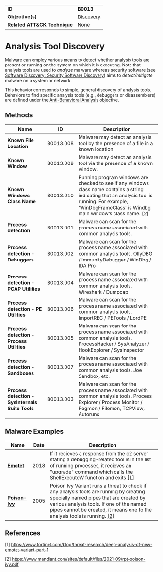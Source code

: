 |||
|---|---|
|**ID**|**B0013**|
|**Objective(s)**|[Discovery](../discovery)|
|**Related ATT&CK Technique**|None|


Analysis Tool Discovery
=======================
Malware can employ various means to detect whether analysis tools are present or running on the system on which it is executing. Note that analysis tools are used to *analyze* malware whereas security software (see [Software Discovery: Security Software Discovery](https://attack.mitre.org/techniques/T1518/001/)) aims to *detect/mitigate* malware on a system or network.

This behavior corresponds to simple, general discovery of analysis tools. Behaviors to find specific analysis tools (e.g., debuggers or disassemblers) are defined under the [Anti-Behavioral Analysis](../anti-behavioral-analysis) objective.

Methods
-------
|Name|ID|Description|
|---|---|---|
|**Known File Location**|B0013.008|Malware may detect an analysis tool by the presence of a file in a known location.|
|**Known Window**|B0013.009|Malware may detect an analysis tool via the presence of a known window.|
|**Known Windows Class Name**|B0013.010|Running program windows are checked to see if any windows class name contains a string indicating that an analysis tool is running. For example, 'WinDbgFrameClass' is Windbg main window’s class name. [2]|
|**Process detection**|B0013.001|Malware can scan for the process name associated with common analysis tools.|
|**Process detection - Debuggers**|B0013.002|Malware can scan for the process name associated with common analysis tools. OllyDBG / ImmunityDebugger / WinDbg / IDA Pro|
|**Process detection - PCAP Utilities**|B0013.004|Malware can scan for the process name associated with common analysis tools. Wireshark / Dumpcap|
|**Process detection - PE Utilities**|B0013.006|Malware can scan for the process name associated with common analysis tools. ImportREC / PETools / LordPE|
|**Process detection - Process Utilities**|B0013.005|Malware can scan for the process name associated with common analysis tools. ProcessHacker / SysAnalyzer / HookExplorer / SysInspector|
|**Process detection - Sandboxes**|B0013.007|Malware can scan for the process name associated with common analysis tools. Joe Sandbox, etc.|
|**Process detection - SysInternals Suite Tools**|B0013.003|Malware can scan for the process name associated with common analysis tools. Process Explorer / Process Monitor / Regmon / Filemon, TCPView, Autoruns|

Malware Examples
----------------
|Name|Date|Description|
|---|---|---|
|[**Emotet**](../xample-malware/emotet.md)|2018|If it recieves a response from the c2 server stating a debugging-related tool is in the list of running processes, it recieves an "upgrade" command which calls the ShellExecuteW function and exits [[1]](#1)|
|[**Poison-Ivy**](../xample-malware/poison-ivy.md)|2005|Poison Ivy Variant runs a threat to check if any analysis tools are running by creating specially named pipes that are created by various analysis tools. If one of the named pipes cannot be created, it means one fo the analysis tools is running.  [[2]](#2)|

References
----------
<a name="1">[1]</a> https://www.fortinet.com/blog/threat-research/deep-analysis-of-new-emotet-variant-part-1

<a name="2">[2]</a> https://www.mandiant.com/sites/default/files/2021-09/rpt-poison-ivy.pdf
